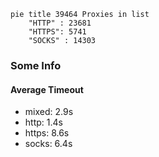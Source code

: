 
```mermaid
pie title 39464 Proxies in list
    "HTTP" : 23681
    "HTTPS": 5741
    "SOCKS" : 14303
```

### Some Info
#### Average Timeout

- mixed: 2.9s
- http: 1.4s
- https: 8.6s
- socks: 6.4s
